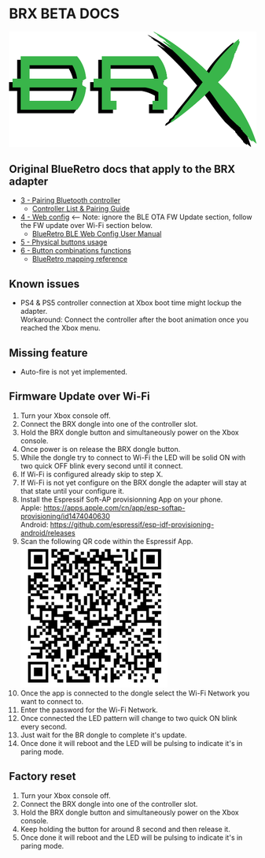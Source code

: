 # BRX BETA DOCS

![](static/BRX_green_shadow_blk.png)

## Original BlueRetro docs that apply to the BRX adapter
* [3 - Pairing Bluetooth controller](https://github.com/darthcloud/BlueRetro/wiki#3---pairing-bluetooth-controller)
  * [Controller List & Pairing Guide](Controller-pairing-guide)
* [4 - Web config](https://github.com/darthcloud/BlueRetro/wiki#4---web-config) <-- Note: ignore the BLE OTA FW Update section, follow the FW update over Wi-Fi section below.
  * [BlueRetro BLE Web Config User Manual](BlueRetro-BLE-Web-Config-User-Manual)
* [5 - Physical buttons usage](https://github.com/darthcloud/BlueRetro/wiki#5---physical-buttons-usage)
* [6 - Button combinations functions](https://github.com/darthcloud/BlueRetro/wiki#6---button-combinations-functions)
  * [BlueRetro mapping reference](https://docs.google.com/spreadsheets/d/e/2PACX-1vT9rPK2__komCjELFpf0UYz0cMWwvhAXgAU7C9nnwtgEaivjsh0q0xeCEiZAMA-paMrneePV7IqdX48/pubhtml)

## Known issues
* PS4 & PS5 controller connection at Xbox boot time might lockup the adapter.\
  Workaround: Connect the controller after the boot animation once you reached the Xbox menu.

## Missing feature
* Auto-fire is not yet implemented.

## Firmware Update over Wi-Fi
1. Turn your Xbox console off.
2. Connect the BRX dongle into one of the controller slot.
3. Hold the BRX dongle button and simultaneously power on the Xbox console.
4. Once power is on release the BRX dongle button.  
5. While the dongle try to connect to Wi-Fi the LED will be solid ON with two quick OFF blink every second until it connect.
6. If Wi-Fi is configured already skip to step X.
7. If Wi-Fi is not yet configure on the BRX dongle the adapter will stay at that state until your configure it.
8. Install the Espressif Soft-AP provisionning App on your phone.\
   Apple: https://apps.apple.com/cn/app/esp-softap-provisioning/id1474040630 \
   Android: https://github.com/espressif/esp-idf-provisioning-android/releases
9. Scan the following QR code within the Espressif App.\
   ![](static/xbox_qr_code.png)
10. Once the app is connected to the dongle select the Wi-Fi Network you want to connect to.
11. Enter the password for the Wi-Fi Network.
12. Once connected the LED pattern will change to two quick ON blink every second.
13. Just wait for the BR dongle to complete it's update.
14. Once done it will reboot and the LED will be pulsing to indicate it's in paring mode.

## Factory reset
1. Turn your Xbox console off.
2. Connect the BRX dongle into one of the controller slot.
3. Hold the BRX dongle button and simultaneously power on the Xbox console.
4. Keep holding the button for around 8 second and then release it.
5. Once done it will reboot and the LED will be pulsing to indicate it's in paring mode.
